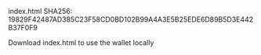 index.html SHA256: 19829F42487AD385C23F58CD0BD102B99A4A3E5B25EDE6D89B5D3E442B37F0F9

Download index.html to use the wallet locally